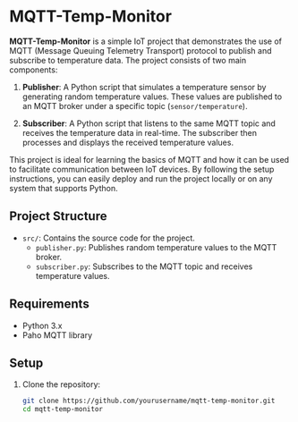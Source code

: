 # MQTT-Temp-Monitor

**MQTT-Temp-Monitor** is a simple IoT project that demonstrates the use of MQTT (Message Queuing Telemetry Transport) protocol to publish and subscribe to temperature data. The project consists of two main components:

1. **Publisher**: A Python script that simulates a temperature sensor by generating random temperature values. These values are published to an MQTT broker under a specific topic (`sensor/temperature`).

2. **Subscriber**: A Python script that listens to the same MQTT topic and receives the temperature data in real-time. The subscriber then processes and displays the received temperature values.

This project is ideal for learning the basics of MQTT and how it can be used to facilitate communication between IoT devices. By following the setup instructions, you can easily deploy and run the project locally or on any system that supports Python.

## Project Structure

- `src/`: Contains the source code for the project.
  - `publisher.py`: Publishes random temperature values to the MQTT broker.
  - `subscriber.py`: Subscribes to the MQTT topic and receives temperature values.

## Requirements

- Python 3.x
- Paho MQTT library

## Setup

1. Clone the repository:
   ```bash
   git clone https://github.com/yourusername/mqtt-temp-monitor.git
   cd mqtt-temp-monitor
